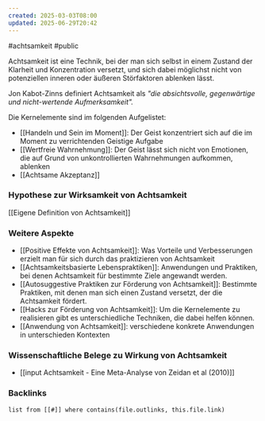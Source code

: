 ```yaml
---
created: 2025-03-03T08:00
updated: 2025-06-29T20:42
---
```

#achtsamkeit #public

Achtsamkeit ist eine Technik, bei der man sich selbst in einem Zustand der Klarheit und Konzentration versetzt, und sich dabei möglichst nicht von potenziellen inneren oder äußeren Störfaktoren ablenken lässt. 

Jon Kabot-Zinns definiert Achtsamkeit als *"die absichtsvolle, gegenwärtige und nicht-wertende Aufmerksamkeit".*

Die Kernelemente sind im folgenden Aufgelistet:
- [[Handeln und Sein im Moment]]: Der Geist konzentriert sich auf die im Moment zu verrichtenden Geistige Aufgabe
- [[Wertfreie Wahrnehmung]]: Der Geist lässt sich nicht von Emotionen, die auf Grund von unkontrollierten Wahrnehmungen aufkommen, ablenken
- [[Achtsame Akzeptanz]]

### Hypothese zur Wirksamkeit von Achtsamkeit
[[Eigene Definition von Achtsamkeit]]

### Weitere Aspekte
- [[Positive Effekte von Achtsamkeit]]: Was Vorteile und Verbesserungen erzielt man für sich durch das praktizieren von Achtsamkeit
- [[Achtsamkeitsbasierte Lebenspraktiken]]: Anwendungen und Praktiken, bei denen Achtsamkeit für bestimmte Ziele angewandt werden.
- [[Autosuggestive Praktiken zur Förderung von Achtsamkeit]]: Bestimmte Praktiken, mit denen man sich einen Zustand versetzt, der die Achtsamkeit fördert.
- [[Hacks zur Förderung von Achtsamkeit]]: Um die Kernelemente zu realisieren gibt es unterschiedliche Techniken, die dabei helfen können. 
- [[Anwendung von Achtsamkeit]]: verschiedene konkrete Anwendungen in unterschieden Kontexten 

### Wissenschaftliche Belege zu Wirkung von Achtsamkeit
- [[input Achtsamkeit - Eine Meta-Analyse von Zeidan et al (2010)]]


### Backlinks
```dataview 
list from [[#]] where contains(file.outlinks, this.file.link)
```

